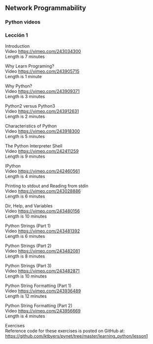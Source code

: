 ## Network Programmability
### Python videos

### Lección 1
 
Introduction  
Video https://vimeo.com/243034300  
Length is 7 minutes  
 

Why Learn Programing?  
Video https://vimeo.com/243905715  
Length is 1 minute  
 

Why Python?  
Video https://vimeo.com/243909371  
Length is 3 minutes  
 

Python2 versus Python3  
Video https://vimeo.com/243912631  
Length is 2 minutes  
 

Characteristics of Python  
Video https://vimeo.com/243918300  
Length is 5 minutes  
 

The Python Interpreter Shell  
Video https://vimeo.com/242411259  
Length is 9 minutes  
 

IPython  
Video https://vimeo.com/242460561  
Length is 4 minutes  
 

Printing to stdout and Reading from stdin  
Video https://vimeo.com/243028886  
Length is 6 minutes  
 

Dir, Help, and Variables​  
Video https://vimeo.com/243480156  
Length is 10 minutes  
 

Python Strings (Part 1)  
Video https://vimeo.com/243481392  
Length is 6 minutes  
 

Python Strings (Part 2)  
Video https://vimeo.com/243482081  
Length is 8 minutes  
 

Python Strings (Part 3)  
Video https://vimeo.com/243482871  
Length is 10 minutes  
 

Python String Formatting (Part 1)  
Video https://vimeo.com/243936489  
Length is 12 minutes  
 

Python String Formatting (Part 2)  
Video https://vimeo.com/243956669  
Length is 4 minutes   


Exercises  
Reference code for these exercises is posted on GitHub at:  
https://github.com/ktbyers/pynet/tree/master/learning_python/lesson1  

